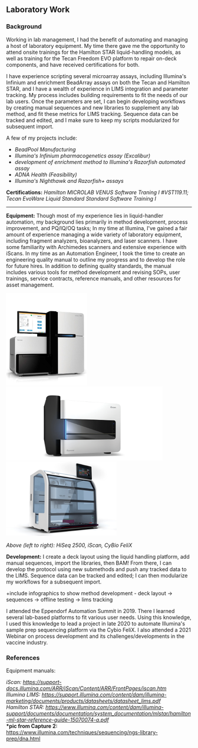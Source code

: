 ## Laboratory Work

### Background

Working in lab management, I had the benefit of automating and managing a host of laboratory equipment. My time there gave me the opportunity to attend onsite trainings for the Hamilton STAR liquid-handling models, as well as training for the Tecan Freedom EVO platform to repair on-deck components, and have received certifications for both. 

I have experience scripting several microarray assays, including Illumina's Infinium and enrichment BeadArray assays on both the Tecan and Hamilton STAR, and I have a wealth of experience in LIMS integration and parameter tracking. My process includes building requirements to fit the needs of our lab users. Once the parameters are set, I can begin developing workflows by creating manual sequences and new libraries to supplement any lab method, and fit these metrics for LIMS tracking. Sequence data can be tracked and edited, and I make sure to keep my scripts modularized for subsequent import. 

A few of my projects include:<br>
<i><ul>
  <li>BeadPool Manufacturing<br>
  <li>Illumina's Infinium pharmacogenetics assay (Excalibur)<br>
    <li>development of enrichment method to Illumina's Razorfish automated assay<br>
  <li>ADNA Health (Feasibility)<br>
  <li>Illumina's Nighthawk and Razorfish+ assays<br>
</ul></i>

**Certifications:** <i>Hamilton MICROLAB VENUS Software Traning I #VST119.11; Tecan EvoWare Liquid Standard Standard Software Training I</i>
<hr>

**Equipment:** Though most of my experience lies in liquid-handler automation, my background lies primarily in method development, process improvement, and PQ/IQ/OQ tasks; In my time at Illumina, I've gained a fair amount of experience managing a wide variety of laboratory equipment, including fragment analyzers, bioanalyzers, and laser scanners. I have some familiarity with Archimedes scanners and extensive experience with iScans. In my time as an Automation Engineer, I took the time to create an engineering quality manual to outline my progress and to develop the role for future hires. In addition to defining quality standards, the manual includes various tools for method development and revising SOPs, user trainings, service contracts, reference manuals, and other resources for asset management.

<span>
  <img src="./images/hiseq_2500.png" style="height:250px; width:220px">
  <img src="./images/iscan.png" style="height:200px; width:425px">
  <img src="./images/cybio.png" style="height:200px; width:300px">
</span>

<i> Above (left to right): HiSeq 2500, iScan, CyBio FeliX </i>

**Development:**
I create a deck layout using the liquid handling platform, add manual sequences, import the libraries, then BAM! From there, I can develop the protocol using new submethods and push any tracked data to the LIMS. Sequence data can be tracked and edited; I can then modularize my workflows for a subsequent import.

 +include infographics to show method development - deck layout -> sequences -> offline testing -> lims tracking

I attended the Eppendorf Automation Summit in 2019. There I learned several lab-based platforms to fit various user needs. Using this knowledge, I used this knowledge to lead a project in late 2020 to automate Illumina's sample prep sequencing platform via the Cybio FeliX. I also attended a 2021 Webinar on process development and its challenges/developments in the vaccine industry.

### References
Equipment manuals:<br>

<i>iScan:</i> <i>https://support-docs.illumina.com/ARR/iScan/Content/ARR/FrontPages/iscan.htm</i><br>
<i>Illumina LIMS:</i>  <i>https://support.illumina.com/content/dam/illumina-marketing/documents/products/datasheets/datasheet_lims.pdf</i><br>
<i>Hamilton STAR:</i>  <i>https://www.illumina.com/content/dam/illumina-support/documents/documentation/system_documentation/mlstar/hamilton-ml-star-reference-guide-15070074-a.pdf</i><br>
<b>*pic from Capture 2:</b></i> https://www.illumina.com/techniques/sequencing/ngs-library-prep/dna.html


